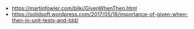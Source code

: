 - https://martinfowler.com/bliki/GivenWhenThen.html
- https://solidsoft.wordpress.com/2017/05/16/importance-of-given-when-then-in-unit-tests-and-tdd/
